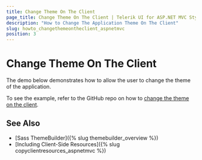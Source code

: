 ```yaml
---
title: Change Theme On The Client 
page_title: Change Theme On The Client | Telerik UI for ASP.NET MVC Styles and Appearance
description: "How to Change The Application Theme On The Client"
slug: howto_changethemeontheclient_aspnetmvc
position: 3
---
```


# Change Theme On The Client 

The demo below demonstrates how to allow the user to change the theme of the application.

To see the example, refer to the GitHub repo on how to [change the theme on the client](https://github.com/telerik/ui-for-aspnet-mvc-examples/tree/master/styles-and-layout/ChangingThemesOnTheClient).

## See Also

* [Sass ThemeBuilder]({% slug themebuilder_overview %})
* [Including Client-Side Resources]({% slug copyclientresources_aspnetmvc %})
